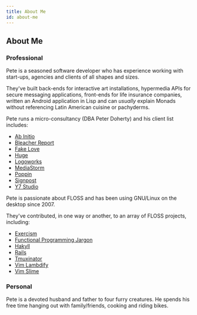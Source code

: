 ```yaml
---
title: About Me
id: about-me
---
```


## About Me

### Professional

Pete is a seasoned software developer who has experience working with start-ups,
agencies and clients of all shapes and sizes.

They've built back-ends for interactive art installations, hypermedia APIs for
secure messaging applications, front-ends for life insurance companies, written
an Android application in Lisp and can _usually_ explain Monads without
referencing Latin American cuisine or pachyderms.

Pete runs a micro-consultancy (DBA Peter Doherty) and his client list includes:

* [Ab Initio](http://abinitio.com)
* [Bleacher Report](http://thelab.bleacherreport.com)
* [Fake Love](http://fakelove.tv)
* [Huge](http://hugeinc.com)
* [Logoworks](http://logoworks.com)
* [MediaStorm](http://mediastorm.com)
* [Poppin](http://poppin.com)
* [Signpost](http://signpost.com)
* [Y7 Studio](http://y7-studio.com)

Pete is passionate about FLOSS and has been using GNU/Linux on the desktop
since 2007.

They've contributed, in one way or another, to an array of FLOSS projects,
including:

* [Exercism](https://github.com/exercism/exercism.io)
* [Functional Programming Jargon](https://github.com/hemanth/functional-programming-jargon)
* [Hakyll](https://github.com/jaspervdj/hakyll)
* [Rails](https://github.com/rails/rails)
* [Tmuxinator](https://github.com/tmuxinator/tmuxinator)
* [Vim Lambdify](https://github.com/calebsmith/vim-lambdify)
* [Vim Slime](https://github.com/jpalardy/vim-slime)

### Personal
Pete is a devoted husband and father to four furry creatures. He spends his
free time hanging out with family/friends, cooking and riding bikes.
